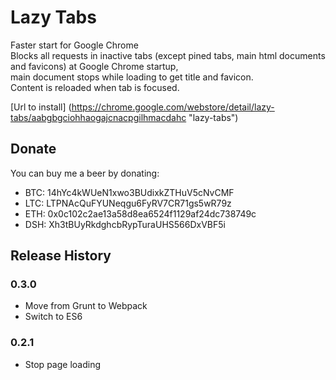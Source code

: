 # Lazy Tabs

Faster start for Google Chrome  
Blocks all requests in inactive tabs (except pined tabs, main html documents and favicons) at Google Chrome startup,  
main document stops while loading to get title and favicon.  
Content is reloaded when tab is focused.

[Url to install] (https://chrome.google.com/webstore/detail/lazy-tabs/aabgbgciohhaogajcnacpgilhmacdahc "lazy-tabs")

## Donate

You can buy me a beer by donating:
  * BTC: 14hYc4kWUeN1xwo3BUdixkZTHuV5cNvCMF
  * LTC: LTPNAcQuFYUNeqgu6FyRV7CR71gs5wR79z
  * ETH: 0x0c102c2ae13a58d8ea6524f1129af24dc738749c
  * DSH: Xh3tBUyRkdghcbRypTuraUHS566DxVBF5i

## Release History

### 0.3.0
  * Move from Grunt to Webpack
  * Switch to ES6

### 0.2.1
  * Stop page loading